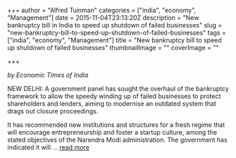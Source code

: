 +++
author = "Alfred Tuinman"
categories = ["india", "economy", "Management"]
date = 2015-11-04T23:13:20Z
description = "New bankruptcy bill in India to speed up shutdown of failed businesses"
slug = "new-bankruptcy-bill-to-speed-up-shutdown-of-failed-businesses"
tags = ["india", "economy", "Management"]
title = "New bankruptcy bill to speed up shutdown of failed businesses"
thumbnailImage = ""
coverImage = ""

+++

*by Economic Times of India*

NEW DELHI: A government panel has sought the overhaul of the bankruptcy framework to allow the speedy winding up of failed businesses to protect shareholders and lenders, aiming to modernise an outdated system that drags out closure proceedings.

It has recommended new institutions and structures for a fresh regime that will encourage entrepreneurship and foster a startup culture, among the stated objectives of the Narendra Modi administration. The government has indicated it will ...  [read more](http://economictimes.indiatimes.com/articleshow/49665594.cms?utm_source=contentofinterest&utm_medium=text&utm_campaign=cppst)
